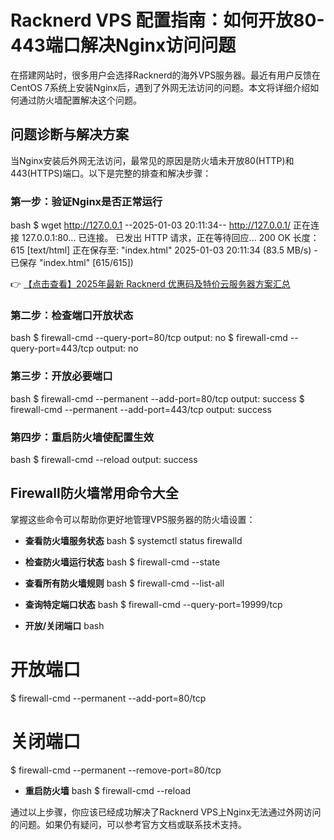 # Racknerd VPS 配置指南：如何开放80-443端口解决Nginx访问问题

在搭建网站时，很多用户会选择Racknerd的海外VPS服务器。最近有用户反馈在CentOS 7系统上安装Nginx后，遇到了外网无法访问的问题。本文将详细介绍如何通过防火墙配置解决这个问题。

## 问题诊断与解决方案

当Nginx安装后外网无法访问，最常见的原因是防火墙未开放80(HTTP)和443(HTTPS)端口。以下是完整的排查和解决步骤：

### 第一步：验证Nginx是否正常运行

bash
$ wget http://127.0.0.1
--2025-01-03 20:11:34--  http://127.0.0.1/
正在连接 127.0.0.1:80... 已连接。
已发出 HTTP 请求，正在等待回应... 200 OK
长度：615 [text/html]
正在保存至: "index.html"
2025-01-03 20:11:34 (83.5 MB/s) - 已保存 "index.html" [615/615])

👉 [【点击查看】2025年最新 Racknerd 优惠码及特价云服务器方案汇总](https://bit.ly/Rack_Nerd)

### 第二步：检查端口开放状态

bash
$ firewall-cmd --query-port=80/tcp
output: no
$ firewall-cmd --query-port=443/tcp
output: no

### 第三步：开放必要端口

bash
$ firewall-cmd --permanent --add-port=80/tcp
output: success
$ firewall-cmd --permanent --add-port=443/tcp
output: success

### 第四步：重启防火墙使配置生效

bash
$ firewall-cmd --reload
output: success

## Firewall防火墙常用命令大全

掌握这些命令可以帮助你更好地管理VPS服务器的防火墙设置：

- **查看防火墙服务状态**
bash
$ systemctl status firewalld

- **检查防火墙运行状态**
bash
$ firewall-cmd --state

- **查看所有防火墙规则**
bash
$ firewall-cmd --list-all

- **查询特定端口状态**
bash
$ firewall-cmd --query-port=19999/tcp

- **开放/关闭端口**
bash
# 开放端口
$ firewall-cmd --permanent --add-port=80/tcp

# 关闭端口
$ firewall-cmd --permanent --remove-port=80/tcp

- **重启防火墙**
bash
$ firewall-cmd --reload

通过以上步骤，你应该已经成功解决了Racknerd VPS上Nginx无法通过外网访问的问题。如果仍有疑问，可以参考官方文档或联系技术支持。